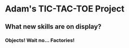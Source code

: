# Adam's TIC-TAC-TOE Project<br>
## What new skills are on display?<br>
### Objects! Wait no... Factories!<br>